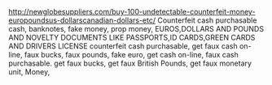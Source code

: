 http://newglobesuppliers.com/buy-100-undetectable-counterfeit-money-europoundsus-dollarscanadian-dollars-etc/
Counterfeit cash purchasable cash, banknotes, fake money, prop money, EUROS,DOLLARS AND POUNDS AND NOVELTY DOCUMENTS LIKE PASSPORTS,ID CARDS,GREEN CARDS AND DRIVERS LICENSE counterfeit cash purchasable, get faux cash on-line, faux bucks, faux pounds, fake euro, get cash on-line, faux cash purchasable. get faux bucks, get faux British Pounds, get faux monetary unit, Money,
